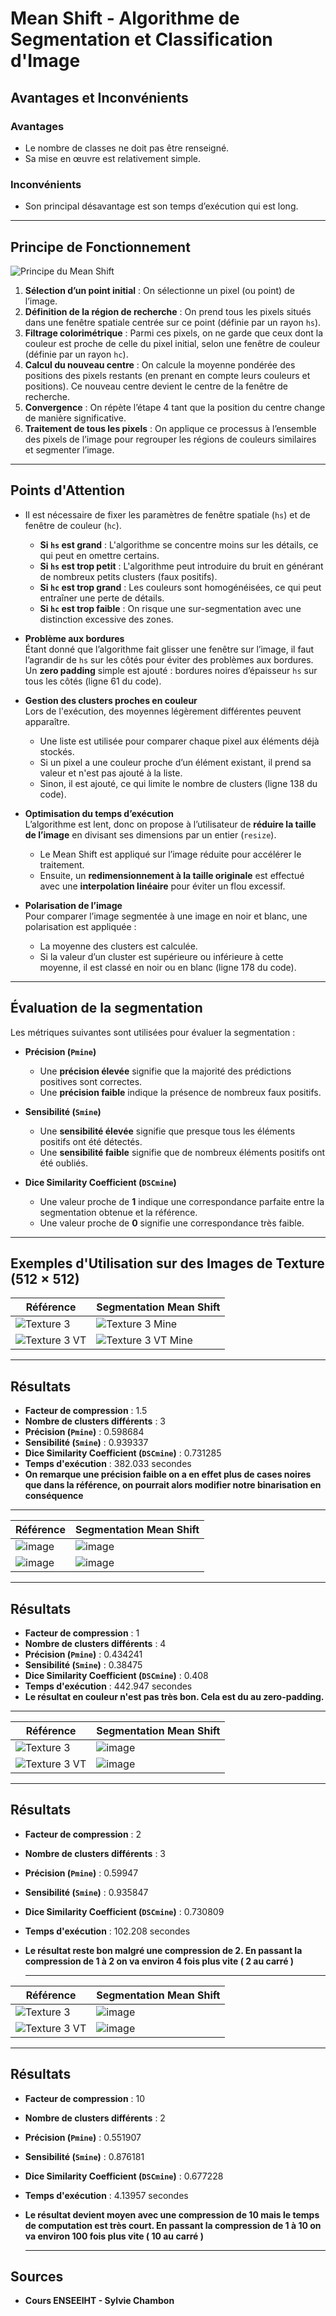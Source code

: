 # Mean Shift - Algorithme de Segmentation et Classification d'Image

## Avantages et Inconvénients

### Avantages
- Le nombre de classes ne doit pas être renseigné.
- Sa mise en œuvre est relativement simple.

### Inconvénients
- Son principal désavantage est son temps d’exécution qui est long.

---

## Principe de Fonctionnement

![Principe du Mean Shift](https://github.com/user-attachments/assets/1cc357c8-6e4f-490c-9aba-b949f04f25cc)

1. **Sélection d’un point initial** : On sélectionne un pixel (ou point) de l’image.
2. **Définition de la région de recherche** : On prend tous les pixels situés dans une fenêtre spatiale centrée sur ce point (définie par un rayon `hs`).
3. **Filtrage colorimétrique** : Parmi ces pixels, on ne garde que ceux dont la couleur est proche de celle du pixel initial, selon une fenêtre de couleur (définie par un rayon `hc`).
4. **Calcul du nouveau centre** : On calcule la moyenne pondérée des positions des pixels restants (en prenant en compte leurs couleurs et positions). Ce nouveau centre devient le centre de la fenêtre de recherche.
5. **Convergence** : On répète l’étape 4 tant que la position du centre change de manière significative.
6. **Traitement de tous les pixels** : On applique ce processus à l’ensemble des pixels de l’image pour regrouper les régions de couleurs similaires et segmenter l’image.

---

## Points d'Attention

- Il est nécessaire de fixer les paramètres de fenêtre spatiale (`hs`) et de fenêtre de couleur (`hc`).
  - **Si `hs` est grand** : L'algorithme se concentre moins sur les détails, ce qui peut en omettre certains.
  - **Si `hs` est trop petit** : L'algorithme peut introduire du bruit en générant de nombreux petits clusters (faux positifs).
  - **Si `hc` est trop grand** : Les couleurs sont homogénéisées, ce qui peut entraîner une perte de détails.
  - **Si `hc` est trop faible** : On risque une sur-segmentation avec une distinction excessive des zones.

- **Problème aux bordures**  
  Étant donné que l’algorithme fait glisser une fenêtre sur l’image, il faut l’agrandir de `hs` sur les côtés pour éviter des problèmes aux bordures.  
  Un **zero padding** simple est ajouté : bordures noires d’épaisseur `hs` sur tous les côtés (ligne 61 du code).

- **Gestion des clusters proches en couleur**  
  Lors de l'exécution, des moyennes légèrement différentes peuvent apparaître.  
  - Une liste est utilisée pour comparer chaque pixel aux éléments déjà stockés.  
  - Si un pixel a une couleur proche d’un élément existant, il prend sa valeur et n'est pas ajouté à la liste.  
  - Sinon, il est ajouté, ce qui limite le nombre de clusters (ligne 138 du code).

- **Optimisation du temps d’exécution**  
  L’algorithme est lent, donc on propose à l’utilisateur de **réduire la taille de l’image** en divisant ses dimensions par un entier (`resize`).  
  - Le Mean Shift est appliqué sur l’image réduite pour accélérer le traitement.  
  - Ensuite, un **redimensionnement à la taille originale** est effectué avec une **interpolation linéaire** pour éviter un flou excessif.

- **Polarisation de l’image**  
  Pour comparer l’image segmentée à une image en noir et blanc, une polarisation est appliquée :
  - La moyenne des clusters est calculée.
  - Si la valeur d’un cluster est supérieure ou inférieure à cette moyenne, il est classé en noir ou en blanc (ligne 178 du code).

---

## Évaluation de la segmentation

Les métriques suivantes sont utilisées pour évaluer la segmentation :

- **Précision (`Pmine`)**  
  - Une **précision élevée** signifie que la majorité des prédictions positives sont correctes.
  - Une **précision faible** indique la présence de nombreux faux positifs.

- **Sensibilité (`Smine`)**  
  - Une **sensibilité élevée** signifie que presque tous les éléments positifs ont été détectés.
  - Une **sensibilité faible** signifie que de nombreux éléments positifs ont été oubliés.

- **Dice Similarity Coefficient (`DSCmine`)**  
  - Une valeur proche de **1** indique une correspondance parfaite entre la segmentation obtenue et la référence.
  - Une valeur proche de **0** signifie une correspondance très faible.

---

## Exemples d'Utilisation sur des Images de Texture (512 × 512)

| Référence | Segmentation Mean Shift |
|-----------|------------------------|
| ![Texture 3](https://github.com/user-attachments/assets/ea9c2051-356f-400d-bddf-ba2672cc2781) | ![Texture 3 Mine](https://github.com/user-attachments/assets/c8f221d5-3e63-4bbb-a23f-2251b6d4ec55) |
| ![Texture 3 VT](https://github.com/user-attachments/assets/bd374dc4-3210-4dd6-81f8-76adbf3ffd8c) | ![Texture 3 VT Mine](https://github.com/user-attachments/assets/50f51724-9401-48ca-9db9-cfc8db33465c) |

---

## Résultats

- **Facteur de compression** : 1.5
- **Nombre de clusters différents** : 3
- **Précision (`Pmine`)** : 0.598684
- **Sensibilité (`Smine`)** : 0.939337
- **Dice Similarity Coefficient (`DSCmine`)** : 0.731285
- **Temps d'exécution** : 382.033 secondes
- **On remarque une précision faible on a en effet plus de cases noires que dans la référence, on pourrait alors modifier notre binarisation en conséquence**

---

| Référence | Segmentation Mean Shift |
|-----------|------------------------|
|![image](https://github.com/user-attachments/assets/6a07cf5f-b27a-43ff-82e5-0a3b37cffce1) | ![image](https://github.com/user-attachments/assets/5a117051-b30b-4b87-828b-b668327fd9f3)|
|![image](https://github.com/user-attachments/assets/acbbca15-ed42-4859-a429-99d2db7a74a3)| ![image](https://github.com/user-attachments/assets/d7a3bf24-2a6a-47e8-8f20-29f8a1aa940f)|

---

## Résultats

- **Facteur de compression** : 1
- **Nombre de clusters différents** : 4
- **Précision (`Pmine`)** : 0.434241
- **Sensibilité (`Smine`)** : 0.38475
- **Dice Similarity Coefficient (`DSCmine`)** : 0.408
- **Temps d'exécution** : 442.947 secondes
- **Le résultat en couleur n'est pas très  bon. Cela est du au zero-padding.**

---

| Référence | Segmentation Mean Shift |
|-----------|------------------------|
| ![Texture 3](https://github.com/user-attachments/assets/ea9c2051-356f-400d-bddf-ba2672cc2781) | ![image](https://github.com/user-attachments/assets/2bbfdff8-e58b-49a6-8bf0-91ba016089da)|
|  ![Texture 3 VT](https://github.com/user-attachments/assets/bd374dc4-3210-4dd6-81f8-76adbf3ffd8c) |![image](https://github.com/user-attachments/assets/12ee765a-8c81-4676-bbc9-28fdc113402d) |


---

## Résultats

- **Facteur de compression** : 2
- **Nombre de clusters différents** : 3
- **Précision (`Pmine`)** : 0.59947
- **Sensibilité (`Smine`)** : 0.935847
- **Dice Similarity Coefficient (`DSCmine`)** : 0.730809
- **Temps d'exécution** : 102.208 secondes
- **Le résultat reste bon malgré une compression de 2. En passant la compression de 1 à 2 on va environ 4 fois plus vite ( 2 au carré )**

  ---

| Référence | Segmentation Mean Shift |
|-----------|------------------------|
| ![Texture 3](https://github.com/user-attachments/assets/ea9c2051-356f-400d-bddf-ba2672cc2781) | ![image](https://github.com/user-attachments/assets/2ac6a8ef-7bcd-45fe-9c2d-5e0d86503d57)|
|  ![Texture 3 VT](https://github.com/user-attachments/assets/bd374dc4-3210-4dd6-81f8-76adbf3ffd8c) |![image](https://github.com/user-attachments/assets/d2c51ea9-f0c3-4e82-b55e-9a2e83bc1ca5)|

---

## Résultats

- **Facteur de compression** : 10
- **Nombre de clusters différents** : 2
- **Précision (`Pmine`)** : 0.551907
- **Sensibilité (`Smine`)** :  0.876181
- **Dice Similarity Coefficient (`DSCmine`)** : 0.677228
- **Temps d'exécution** : 4.13957 secondes
- **Le résultat devient moyen avec une compression de 10 mais le temps de computation est très court. En passant la compression de 1 à 10 on va environ 100 fois plus vite ( 10 au carré )**

  ---


## Sources

- **Cours ENSEEIHT - Sylvie Chambon**
